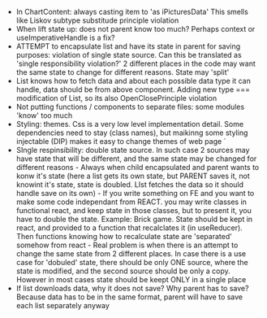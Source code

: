 * In ChartContent: always casting item to 'as iPicturesData'
This smells like Liskov subtype substitude principle violation
* When lift state up: does not parent know too much? Perhaps context or useImperativeHandle is a fix?
* ATTEMPT to encapsulate list and have its state in parent for
saving purposes: violation of single state source. Can this be translated as 'single responsibility violation?' 2 different 
places in the code may want the same state to change for different reasons. State may 'split'
* List knows how to fetch data and about each possible
data type it can handle, data should be from above component.
Adding new type === modification of List, so its also OpenClosePrinciple violation
* Not putting functions / components to separate files: some modules 'know' too much
* Styling: themes. Css is a very low level implementation detail. Some dependencies need to
stay (class names), but maikinng some styling injectable (DIP) makes it easy to change themes of web page   `
* SIngle respinsibility: double state source. In such case 2 sources may have state that will be different, and the same state may be changed for different reasons
        - Always when child encapsulated and parent wants to konw it's state 
        (here a list gets its own state, but PARENT saves it, not knowint it's state, 
        state is doubled. LIst fetches the data so it should handle save on its own)
        - If you write something on FE and you want to make some code independant from
        REACT. you may write classes in functional react, and keep state in those classes, but to present it, you have to double the state.
        Example: Brick game. State should be kept in react, and provided to a function that recalclates it (in useReducer). Then functions knowing how to recalculate state are 'separated' somehow from react
        - Real problem is when there is an attempt to change the same state from 2 different places. In case there is a use case for 'dobuled' state, there should be only ONE source, where the state is modified, and the second source should be 
        only a copy. However in most cases state should be keept ONLY in a single place
* If list downloads data, why it does not save?
Why parent has to save? Because data has to be in the same format, parent will have to save each list separately anyway